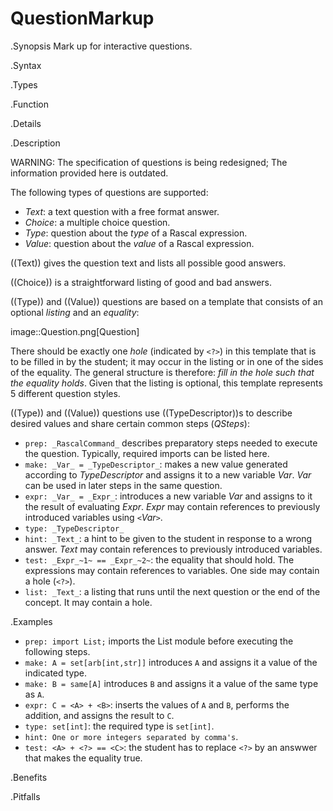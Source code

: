 # QuestionMarkup

.Synopsis
Mark up for interactive questions.

.Syntax

.Types

.Function

.Details

.Description

WARNING: The specification of questions is being redesigned; The information provided here is outdated.

The following types of questions are supported:

*  _Text_: a text question with a free format answer.
*  _Choice_: a multiple choice question.
*  _Type_: question about the _type_ of a Rascal expression.
*  _Value_: question about the _value_ of a Rascal expression.


((Text)) gives the question text and lists all possible good answers.

((Choice)) is a straightforward listing of good and bad answers.

((Type)) and ((Value)) questions are based on a template that consists of an optional _listing_ and an _equality_:

image::Question.png[Question]


There should be exactly one _hole_ (indicated by `<?>`) in this template that is to be filled in by the student; it may occur in the listing
or in one of the sides of the equality. The general structure is therefore: _fill in the hole such that the equality holds_.
Given that the listing is optional, this template represents 5 different question styles.

((Type)) and ((Value)) questions use ((TypeDescriptor))s to describe desired values and share certain common steps (_QSteps_):

* `prep: _RascalCommand_` describes preparatory steps needed to execute the question. Typically, required
  imports can be listed here.
* `make: _Var_ = _TypeDescriptor_`: makes a new value generated according to _TypeDescriptor_ and assigns it to a new variable _Var_.
  _Var_ can be used in later steps in the same question.
* `expr: _Var_ = _Expr_`: introduces a new variable _Var_ and assigns to it the result of evaluating _Expr_. 
   _Expr_ may contain references to previously introduced variables using `<`_Var_`>`.
* `type: _TypeDescriptor_`
* `hint: _Text_`: a hint to be given to the student in response to a wrong answer. _Text_ may contain references to previously introduced variables.
* `test: _Expr_~1~ == _Expr_~2~`: the equality that should hold. The expressions may contain references to variables. One side may contain a hole (`<?>`).
* `list: _Text_`: a listing that runs until the next question or the end of the concept. It may contain a hole.

.Examples

*  `prep: import List;` imports the List module before executing the following steps.
*  `make: A = set[arb[int,str]]` introduces `A` and assigns it a value of the indicated type.
*  `make: B = same[A]` introduces `B` and assigns it a value of the same type as `A`.
*  `expr: C = <A> + <B>`: inserts the values of `A` and `B`, performs the addition, and assigns the result to `C`.
*  `type: set[int]`: the required type is `set[int]`.
*  `hint: One or more integers separated by comma's`.
*  `test: <A> + <?> == <C>`: the student has to replace `<?>` by an answwer that makes the equality true.

.Benefits

.Pitfalls

